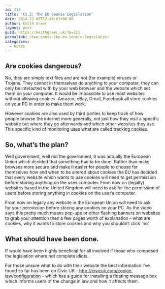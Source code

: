 ```yaml
---
id: 211
title: '€0.2: The EU Cookie Legislation'
date: 2014-12-05T12:48:03+00:00
author: Keith Greer
layout: post
guid: https://keithgreer.uk/?p=211
permalink: /two-cents-the-eu-cookie-legislation
categories:
  - Notes
---
```

## Are cookies dangerous?

No, they are simply text files and are not (for example) viruses or Trojans. They cannot in themselves do anything to your computer; they can only be interacted with by your web browser and the website which set them on your computer. It would be impossible to use most websites without allowing cookies. Amazon, eBay, Gmail, Facebook all store cookies on your PC in order to make them work.

However cookies are also used by third parties to keep track of how people browse the internet more generally, not just how they visit a specific website but where they go afterwards and which other websites they use. This specific kind of monitoring uses what are called tracking cookies.

## So, what’s the plan?

Well government, well not the government, it was actually the European Union which decided that something had to be done. Rather than make browses more secure and make it easier for people to choose for themselves how and when to be altered about cookies the EU has decided that every website which wants to use cookies will need to get permission before storing anything on the uses computer. From now on (legally) websites based in the United Kingdom will need to ask for the permission of users before storing anything in cookies on the user’s computer.

From now on legally any website in the European Union will need to ask for your permission before storing any cookies on your PC. As the video says this pretty much means pop-ups or other flashing banners on websites to grab your attention then a few pages worth of explanation – what are cookies, why it wants to store cookies and why you shouldn&#8217;t click ‘no’.

## What should have been done.

If would have been highly beneficial for all involved if those who composed the legislation where not complete idiots.

For those unsure what to do with their website the best information I&#8217;ve found so far has been on Civic UK &#8211; <http://civicuk.com/cookie-law/configuration> &#8211; which has a guide for installing a floating message box which informs users of the change in law and how it affects them.
